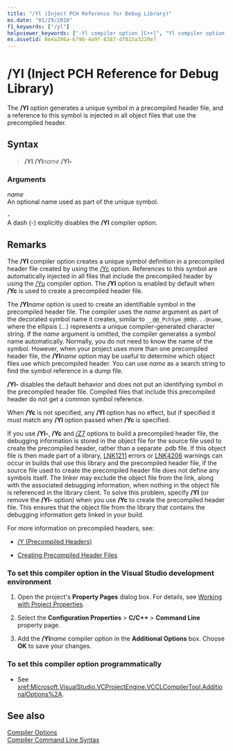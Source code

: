 ```yaml
---
title: "/Yl (Inject PCH Reference for Debug Library)"
ms.date: "01/29/2018"
f1_keywords: ["/yl"]
helpviewer_keywords: ["-Yl compiler option [C++]", "Yl compiler option [C++]", "/Yl compiler option [C++]"]
ms.assetid: 8e4a396a-6790-4a9f-8387-df015a3220e7
---
```

# /Yl (Inject PCH Reference for Debug Library)

The **/Yl** option generates a unique symbol in a precompiled header file, and a reference to this symbol is injected in all object files that use the precompiled header.

## Syntax

>**/Yl**
>**/Yl**_name_
>**/Yl-**

### Arguments

*name*<br/>
An optional name used as part of the unique symbol.

*\-*<br/>
A dash (-) explicitly disables the **/Yl** compiler option.

## Remarks

The **/Yl** compiler option creates a unique symbol definition in a precompiled header file created by using the [/Yc](yc-create-precompiled-header-file.md) option. References to this symbol are automatically injected in all files that include the precompiled header by using the [/Yu](yu-use-precompiled-header-file.md) compiler option. The **/Yl** option is enabled by default when **/Yc** is used to create a precompiled header file.

The **/Yl**_name_ option is used to create an identifiable symbol in the precompiled header file. The compiler uses the *name* argument as part of the decorated symbol name it creates, similar to `__@@_PchSym_@00@...@name`, where the ellipsis (...) represents a unique compiler-generated character string. If the *name* argument is omitted, the compiler generates a symbol name automatically. Normally, you do not need to know the name of the symbol. However, when your project uses more than one precompiled header file, the **/Yl**_name_ option may be useful to determine which object files use which precompiled header. You can use *name* as a search string to find the symbol reference in a dump file.

**/Yl-** disables the default behavior and does not put an identifying symbol in the precompiled header file. Compiled files that include this precompiled header do not get a common symbol reference.

When **/Yc** is not specified, any **/Yl** option has no effect, but if specified it must match any **/Yl** option passed when **/Yc** is specified.

If you use **/Yl-**, **/Yc** and [/Z7](z7-zi-zi-debug-information-format.md) options to build a precompiled header file, the debugging information is stored in the object file for the source file used to create the precompiled header, rather than a separate .pdb file. If this object file is then made part of a library, [LNK1211](../../error-messages/tool-errors/linker-tools-error-lnk1211.md) errors or [LNK4206](../../error-messages/tool-errors/linker-tools-warning-lnk4206.md) warnings can occur in builds that use this library and the precompiled header file, if the source file used to create the precompiled header file does not define any symbols itself. The linker may exclude the object file from the link, along with the associated debugging information, when nothing in the object file is referenced in the library client. To solve this problem, specify **/Yl** (or remove the **/Yl-** option) when you use **/Yc** to create the precompiled header file. This ensures that the object file from the library that contains the debugging information gets linked in your build.

For more information on precompiled headers, see:

- [/Y (Precompiled Headers)](y-precompiled-headers.md)

- [Creating Precompiled Header Files](creating-precompiled-header-files.md)

### To set this compiler option in the Visual Studio development environment

1. Open the project's **Property Pages** dialog box. For details, see [Working with Project Properties](../working-with-project-properties.md).

1. Select the **Configuration Properties** > **C/C++** > **Command Line** property page.

1. Add the **/Yl**_name_ compiler option in the **Additional Options** box. Choose **OK** to save your changes.

### To set this compiler option programmatically

- See <xref:Microsoft.VisualStudio.VCProjectEngine.VCCLCompilerTool.AdditionalOptions%2A>.

## See also

[Compiler Options](compiler-options.md)<br/>
[Compiler Command Line Syntax](../compiler-command-line-syntax.md)

